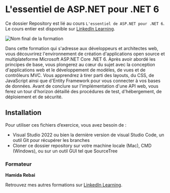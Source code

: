 # L'essentiel de ASP.NET pour .NET 6 

Ce dossier Repository est lié au cours `L'essentiel de ASP.NET pour .NET 6`. Le cours entier est disponible sur [LinkedIn Learning][lil-course-url].

![Nom final de la formation][lil-thumbnail-url] 

Dans cette formation qui s'adresse aux développeurs et architectes web, vous découvrirez l'environnement de création d'applications open source et multiplateforme Microsoft ASP.NET Core .NET 6. Après avoir abordé les principes de base, vous plongerez au cœur du sujet avec la conception d'applications web et le développement de modèles, de vues et de contrôleurs MVC. Vous apprendrez à tirer parti des layouts, du CSS, de JavaScript ainsi que d'Entity Framework pour vous connecter à vos bases de données. Avant de conclure sur l'implémentation d'une API web, vous ferez un tour d'horizon détaillé des procédures de test, d'hébergement, de déploiement et de sécurité.

## Installation

Pour utiliser ces fichiers d’exercice, vous avez besoin de : 
   - Visual Studio 2022 ou bien la dernière version de visual Studio Code, un outil Git pour récupérer les branches
   - Cloner ce dossier repository sur votre machine locale (Mac), CMD (Windows), ou sur un outil GUI tel que SourceTree 

### Formateur

**Hamida Rebai** 

Retrouvez mes autres formations sur [LinkedIn Learning](https://www.linkedin.com/learning/instructors/hamida-rebai).

[0]: # (Replace these placeholder URLs with actual course URLs)
[lil-course-url]: [https://www.linkedin.com/learning/building-a-graphql-project-with-react-js](https://www.linkedin.com/learning/l-essentiel-d-asp-dot-net-core-pour-dot-net-6/bienvenue-dans-l-essentiel-d-asp-dot-net-core-pour-dot-net-6)
[lil-thumbnail-url]: https://cdn.lynda.com/course/2875095/2875095-1615224395432-16x9.jpg

